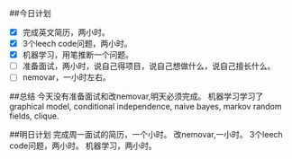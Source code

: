 ##今日计划
- [x] 完成英文简历，两小时。
- [x] 3个leech code问题，两小时。
- [x] 机器学习，用笔推断一个问题。
- [ ] 准备面试，两小时，说自己得项目，说自己想做什么，说自己擅长什么。
- [ ] nemovar，一小时左右。

##总结
今天没有准备面试和改nemovar,明天必须完成。
机器学习学习了graphical model, conditional independence, naive bayes, markov random fields, clique.

##明日计划
完成周一面试的简历，一个小时。
改nemovar,一小时。
3个leech code问题，两小时。
机器学习，两小时。